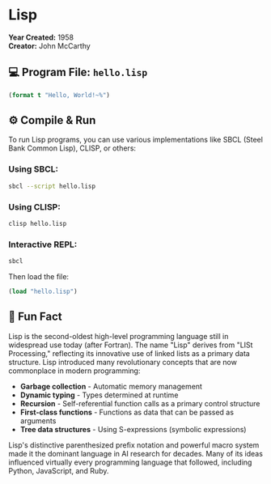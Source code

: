 # Lisp

**Year Created:** 1958  
**Creator:** John McCarthy

## 💻 Program File: `hello.lisp`

```lisp
(format t "Hello, World!~%")
```

## ⚙️ Compile & Run

To run Lisp programs, you can use various implementations like SBCL (Steel Bank Common Lisp), CLISP, or others:

### Using SBCL:
```bash
sbcl --script hello.lisp
```

### Using CLISP:
```bash
clisp hello.lisp
```

### Interactive REPL:
```bash
sbcl
```
Then load the file:
```lisp
(load "hello.lisp")
```

## 🧠 Fun Fact

Lisp is the second-oldest high-level programming language still in widespread use today (after Fortran). The name "Lisp" derives from "LISt Processing," reflecting its innovative use of linked lists as a primary data structure. Lisp introduced many revolutionary concepts that are now commonplace in modern programming:

- **Garbage collection** - Automatic memory management
- **Dynamic typing** - Types determined at runtime
- **Recursion** - Self-referential function calls as a primary control structure
- **First-class functions** - Functions as data that can be passed as arguments
- **Tree data structures** - Using S-expressions (symbolic expressions)

Lisp's distinctive parenthesized prefix notation and powerful macro system made it the dominant language in AI research for decades. Many of its ideas influenced virtually every programming language that followed, including Python, JavaScript, and Ruby.
